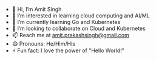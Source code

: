 - 👋 Hi, I’m Amit Singh
- 👀 I’m interested in learning cloud computing and AI/ML
- 🌱 I’m currently learning Go and Kubernetes
- 💞️ I’m looking to collaborate on Cloud and Kubernetes
- 📫 Reach me at amit.prakashsingh@gmail.com
- 😄 Pronouns: He/Him/His
- ⚡ Fun fact: I love the power of "Hello World!"

<!---
cloudcloudgo/cloudcloudgo is a ✨ special ✨ repository because its `README.md` (this file) appears on your GitHub profile.
You can click the Preview link to take a look at your changes.
--->

